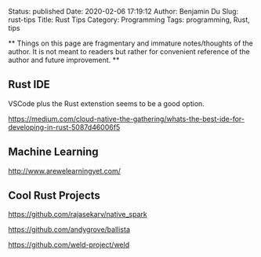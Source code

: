 Status: published
Date: 2020-02-06 17:19:12
Author: Benjamin Du
Slug: rust-tips
Title: Rust Tips
Category: Programming
Tags: programming, Rust, tips

**
Things on this page are fragmentary and immature notes/thoughts of the author.
It is not meant to readers but rather for convenient reference of the author and future improvement.
**
## Rust IDE

VSCode plus the Rust extenstion seems to be a good option.

https://medium.com/cloud-native-the-gathering/whats-the-best-ide-for-developing-in-rust-5087d46006f5

## Machine Learning

http://www.arewelearningyet.com/

## Cool Rust Projects

https://github.com/rajasekarv/native_spark

https://github.com/andygrove/ballista

https://github.com/weld-project/weld
